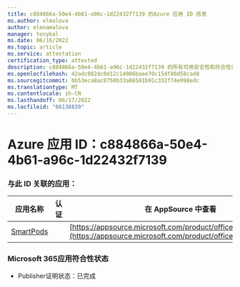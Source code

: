 ```yaml
---
title: c884866a-50e4-4b61-a96c-1d22432f7139 的Azure 应用 ID 信息
ms.author: elmalova
author: elenamalova
manager: tonybal
ms.date: 06/16/2022
ms.topic: article
ms.service: attestation
certification_type: attested
description: c884866a-50e4-4b61-a96c-1d22432f7139 的所有可用安全性和符合性信息。
ms.openlocfilehash: 42adc082dc0d12c14986baee70c15df80d58cad8
ms.sourcegitcommit: bb53eca8ac8750b33a86501b91c332f74e998edc
ms.translationtype: MT
ms.contentlocale: zh-CN
ms.lasthandoff: 06/17/2022
ms.locfileid: "66138839"
---
```

# <a name="azure-app-id-c884866a-50e4-4b61-a96c-1d22432f7139"></a>Azure 应用 ID：c884866a-50e4-4b61-a96c-1d22432f7139


### <a name="apps-associated-with-this-id"></a>与此 ID 关联的应用：
| **应用名称** | **认证** | **在 AppSource 中查看** |
|--------------|---------------|-----------------------|
| [SmartPods](../forward/WA200004105.md) |  | [https://appsource.microsoft.com/product/office/WA200004105](https://appsource.microsoft.com/product/office/WA200004105) |

### <a name="microsoft-365-app-compliance-status"></a>Microsoft 365应用符合性状态
- Publisher证明状态：已完成
